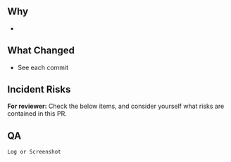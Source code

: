 ## Why

-

## What Changed

<!-- If you have additional context beyond the commit messages, please mention it -->

- See each commit

## Incident Risks

**For reviewer:** Check the below items, and consider yourself what risks are contained in this PR.

<!--
  Consider and write risks of applying this PR to user's environment.
-->

## QA

```
Log or Screenshot
```
